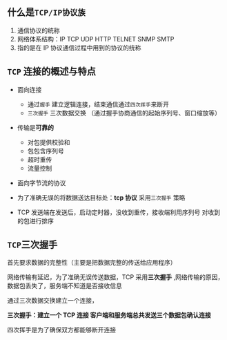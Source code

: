 ## 什么是`TCP/IP协议族`

1. 通信协议的统称
2. 网络体系结构：IP TCP UDP HTTP TELNET SNMP SMTP
3. 指的是在 IP 协议通信过程中用到的协议的统称

## `TCP` 连接的概述与特点

- 面向连接
  - 通过`握手` 建立逻辑连接，结束通信通过`四次挥手`来断开
  - `三次握手` 三次数据交换 （通过握手协商通信的起始序列号、窗口缩放等）
- 传输是**可靠的**

  - 对包提供校验和
  - 包包含序列号
  - 超时重传
  - 流量控制

- 面向字节流的协议
- 为了准确无误的将数据送达目标处：**tcp 协议** 采用`三次握手` 策略
- TCP 发送端在发送后，启动定时器，没收到重传，接收端利用序列号 对收到的包进行排序

## `TCP`三次握手

首先要求数据的完整性（主要是把数据完整的传送给应用程序）

网络传输有延迟，为了准确无误传送数据，TCP 采用**三次握手** ,网络传输的原因，数据包丢失了，服务端不知道是否接收信息

<!-- ![](D:\gh-code\frontend-thick-talk\assets\images\http\Snipaste_2020-11-29_13-04-37.png) -->

通过三次数据交换建立一个连接，

**三次握手：建立一个 TCP 连接 客户端和服务端总共发送三个数据包确认连接**

四次挥手是为了确保双方都能够断开连接
